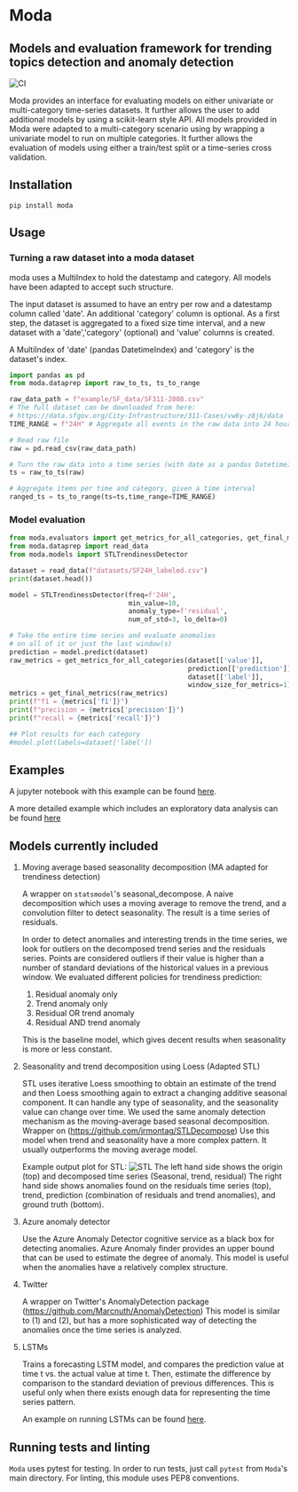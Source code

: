 # Moda

## Models and evaluation framework for trending topics detection and anomaly detection

![CI](https://github.com/omri374/moda/workflows/CI/badge.svg?branch=master)

Moda provides an interface for evaluating models on either univariate or multi-category
time-series datasets. It further allows the user to add additional models by using
a scikit-learn style API. All models provided in Moda were adapted
to a multi-category scenario using by wrapping a univariate model
to run on multiple categories.
It further allows the evaluation of models using either
a train/test split or a time-series cross validation.

## Installation

`pip install moda`

## Usage

### Turning a raw dataset into a moda dataset

moda uses a MultiIndex to hold the datestamp and category.
All models have been adapted to accept such structure.

The input dataset is assumed to have an entry per row and a datestamp
column called 'date'. An additional 'category' column is optional.
As a first step, the dataset is aggregated to a fixed size time interval,
and a new dataset with a 'date','category' (optional) and 'value' columns is created.

A MultiIndex of 'date' (pandas DatetimeIndex) and 'category' is the dataset's index.

```python
import pandas as pd
from moda.dataprep import raw_to_ts, ts_to_range

raw_data_path = f"example/SF_data/SF311-2008.csv"
# The full dataset can be downloaded from here: 
# https://data.sfgov.org/City-Infrastructure/311-Cases/vw6y-z8j6/data
TIME_RANGE = f"24H" # Aggregate all events in the raw data into 24 hours intervals

# Read raw file
raw = pd.read_csv(raw_data_path)

# Turn the raw data into a time series (with date as a pandas DatetimeIndex)
ts = raw_to_ts(raw)

# Aggregate items per time and category, given a time interval
ranged_ts = ts_to_range(ts=ts,time_range=TIME_RANGE)
```

### Model evaluation

```python
from moda.evaluators import get_metrics_for_all_categories, get_final_metrics
from moda.dataprep import read_data
from moda.models import STLTrendinessDetector

dataset = read_data(f"datasets/SF24H_labeled.csv")
print(dataset.head())

model = STLTrendinessDetector(freq=f'24H', 
                              min_value=10,
                              anomaly_type=f'residual',
                              num_of_std=3, lo_delta=0)

# Take the entire time series and evaluate anomalies 
# on all of it or just the last window(s)
prediction = model.predict(dataset)
raw_metrics = get_metrics_for_all_categories(dataset[['value']], 
                                             prediction[['prediction']], 
                                             dataset[['label']],
                                             window_size_for_metrics=1)
metrics = get_final_metrics(raw_metrics)
print(f"f1 = {metrics['f1']}")
print(f"precision = {metrics['precision']}")
print(f"recall = {metrics['recall']}")

## Plot results for each category
#model.plot(labels=dataset['label'])   
```

## Examples

A jupyter notebook with this example can be found [here](example.ipynb).

A more detailed example which includes an exploratory data analysis
can be found [here](moda/example/EDA.ipynb)

## Models currently included

1. Moving average based seasonality decomposition (MA adapted for trendiness detection)

    A wrapper on `statsmodel`'s seasonal_decompose.
    A naive decomposition which uses a moving average to remove the trend,
    and a convolution filter to detect seasonality.
    The result is a time series of residuals.

    In order to detect anomalies and interesting trends in the time series,
    we look for outliers on the decomposed trend series and the residuals series.
    Points are considered outliers if their value is higher than a number of
    standard deviations of the historical values in a previous window.
    We evaluated different policies for trendiness prediction:

    1. Residual anomaly only
    2. Trend anomaly only
    3. Residual OR trend anomaly
    4. Residual AND trend anomaly

    This is the baseline model, which gives decent results when seasonality
    is more or less constant.

1. Seasonality and trend decomposition using Loess (Adapted STL)

    STL uses iterative Loess smoothing to obtain an estimate of the trend and then
    Loess smoothing again to extract a changing additive seasonal component.
    It can handle any type of seasonality, and the seasonality value can change over time.
    We used the same anomaly detection mechanism as the moving-average based
    seasonal decomposition.
    Wrapper on (<https://github.com/jrmontag/STLDecompose>)
    Use this model when trend and seasonality have a more complex pattern.
    It usually outperforms the moving average model.

    Example output plot for STL:
    ![STL](https://github.com/omri374/moda/raw/master/figs/STL_example.png)
    The left hand side shows the origin (top) and
    decomposed time series (Seasonal, trend, residual)
    The right hand side shows anomalies found on the residuals time series (top),
    trend, prediction (combination of residuals and trend anomalies),
    and ground truth (bottom).

1. Azure anomaly detector

    Use the Azure Anomaly Detector cognitive service as a black box for detecting anomalies.
    Azure Anomaly finder provides an upper bound that can be used to estimate
    the degree of anomaly.
    This model is useful when the anomalies have a relatively complex structure.

1. Twitter

    A wrapper on Twitter's AnomalyDetection package
    (<https://github.com/Marcnuth/AnomalyDetection>)
    This model is similar to (1) and (2), but has a more sophisticated way of
    detecting the anomalies once the time series is analyzed.

1. LSTMs

    Trains a forecasting LSTM model, and compares the prediction value at time t vs.
    the actual value at time t. Then, estimate the difference by comparison to the
    standard deviation of previous differences.
    This is useful only when there exists enough data for representing
    the time series pattern.

    An example on running LSTMs can be found [here](moda/example/lstm/LSTM_AD.ipynb).

## Running tests and linting

`Moda` uses pytest for testing. In order to run tests, just call `pytest`
from `Moda`'s main directory. For linting, this module uses PEP8 conventions.
